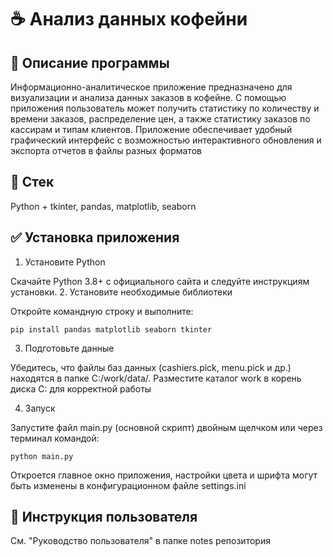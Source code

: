 # ☕ Анализ данных кофейни

## 📃 Описание программы
Информационно-аналитическое приложение предназначено для визуализации и анализа данных заказов в кофейне. С помощью приложения пользователь может получить статистику по количеству и времени заказов, распределение цен, а также статистику заказов по кассирам и типам клиентов. Приложение обеспечивает удобный графический интерфейс с возможностью интерактивного обновления и экспорта отчетов в файлы разных форматов

## 📱 Стек
Python + tkinter, pandas, matplotlib, seaborn

## ✅ Установка приложения
1.	Установите Python

Скачайте Python 3.8+ с официального сайта и следуйте инструкциям установки.
2.	Установите необходимые библиотеки

Откройте командную строку и выполните:
```
pip install pandas matplotlib seaborn tkinter
```
3.	Подготовьте данные

Убедитесь, что файлы баз данных (cashiers.pick, menu.pick и др.) находятся в папке C:/work/data/. Разместите каталог work в корень диска C: для корректной работы

4.	Запуск

Запустите файл main.py (основной скрипт) двойным щелчком или через терминал командой:
```
python main.py
```
Откроется главное окно приложения, настройки цвета и шрифта могут быть изменены в конфигурационном файле settings.ini

## 📑 Инструкция пользователя
См. "Руководство пользователя" в папке notes репозитория

